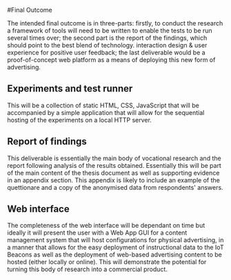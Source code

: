 <section>

#Final Outcome

The intended final outcome is in three-parts: firstly, to conduct the research a framework of tools will need to be written to enable the tests to be run several times over; the second part is the report of the findings, which should point to the best blend of technology. interaction design & user experience for positive user feedback; the last deliverable would be a proof-of-concept web platform as a means of deploying this new form of advertising.

## Experiments and test runner
This will be a collection of static HTML, CSS, JavaScript that will be accompanied by a simple application that will allow for the sequential hosting of the experiments on a local HTTP server.

## Report of findings
This deliverable is essentially the main body of vocational research and the report following analysis of the results obtained. Essentially this will be part of the main content of the thesis document as well as supporting evidence in an appendix section. This appendix is likely to include an example of the quettionare and a copy of the anonymised data from respondents' answers.

## Web interface
The completeness of the web interface will be dependant on time but ideally it will present the user with a Web App GUI for a content management system that will host configurations for physical advertising, in a manner that allows for the easy deployment of instructional data to the IoT Beacons as well as the deployment of web-based advertising content to be hosted (either locally or online). This will demonstrate the potential for turning this body of research into a commercial product.


</section>
